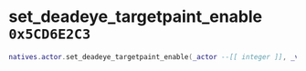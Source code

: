 # set_deadeye_targetpaint_enable `0x5CD6E2C3`

```lua
natives.actor.set_deadeye_targetpaint_enable(_actor --[[ integer ]], _value --[[ boolean ]])
```